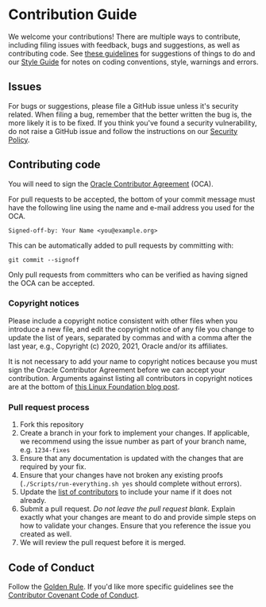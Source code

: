 # Contribution Guide

We welcome your contributions! There are multiple ways to contribute, including filing issues with feedback, bugs and suggestions, as well as contributing code.  See [these guidelines](./TODO.md) for suggestions of things to do and our [Style Guide](STYLE.md) for notes on coding conventions, style, warnings and errors.

## Issues

For bugs or suggestions, please file a GitHub issue unless it's security related. When filing a bug, remember that the better written the bug is, the more likely it is to be fixed. If you think you've found a security vulnerability, do not raise a GitHub issue and follow the instructions on our [Security Policy](./SECURITY.md).

## Contributing code

You will need to sign the [Oracle Contributor Agreement](https://www.oracle.com/technetwork/community/oca-486395.html) (OCA).

For pull requests to be accepted, the bottom of your commit message must have
the following line using the name and e-mail address you used for the OCA.

```text
Signed-off-by: Your Name <you@example.org>
```

This can be automatically added to pull requests by committing with:

```text
git commit --signoff
```

Only pull requests from committers who can be verified as having signed the OCA can be accepted.

### Copyright notices

Please include a copyright notice consistent with other files when you introduce a new file, and edit the copyright notice of any file you change to update the list of years, separated by commas and with a comma after the last year, e.g., Copyright (c) 2020, 2021, Oracle and/or its affiliates.

It is not necessary to add your name to copyright notices because you must sign the Oracle Contributor Agreement before we can accept your contribution.  Arguments against listing all contributors in copyright notices are at the bottom of [this Linux Foundation blog post](https://www.linuxfoundation.org/en/blog/copyright-notices-in-open-source-software-projects).  

### Pull request process

1. Fork this repository
2. Create a branch in your fork to implement your changes. If applicable, we recommend using
the issue number as part of your branch name, e.g. `1234-fixes`
3. Ensure that any documentation is updated with the changes that are required
by your fix.
4. Ensure that your changes have not broken any existing proofs (`./Scripts/run-everything.sh yes` should complete without errors).
5. Update the [list of contributors](README.md#contributors) to include your name if it does not already.
6. Submit a pull request. *Do not leave the pull request blank*. Explain exactly
what your changes are meant to do and provide simple steps on how to validate
your changes. Ensure that you reference the issue you created as well.
7. We will review the pull request before it is merged.

## Code of Conduct

Follow the [Golden Rule](https://en.wikipedia.org/wiki/Golden_Rule). If you'd like more specific guidelines see the [Contributor Covenant Code of Conduct](https://www.contributor-covenant.org/version/1/4/code-of-conduct/).
